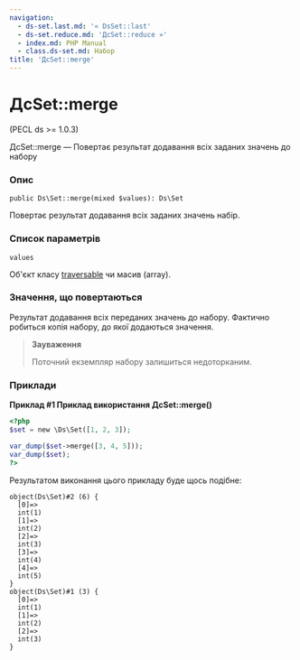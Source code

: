 ```yaml
---
navigation:
  - ds-set.last.md: '« DsSet::last'
  - ds-set.reduce.md: 'ДсSet::reduce »'
  - index.md: PHP Manual
  - class.ds-set.md: Набор
title: 'ДсSet::merge'
---
```

# ДсSet::merge

(PECL ds >= 1.0.3)

ДсSet::merge — Повертає результат додавання всіх заданих значень до набору

### Опис

```methodsynopsis
public Ds\Set::merge(mixed $values): Ds\Set
```

Повертає результат додавання всіх заданих значень набір.

### Список параметрів

`values`

Об'єкт класу [traversable](class.traversable.md) чи масив (array).

### Значення, що повертаються

Результат додавання всіх переданих значень до набору. Фактично робиться копія набору, до якої додаються значення.

> **Зауваження**
> 
> Поточний екземпляр набору залишиться недоторканим.

### Приклади

**Приклад #1 Приклад використання **ДсSet::merge()****

```php
<?php
$set = new \Ds\Set([1, 2, 3]);

var_dump($set->merge([3, 4, 5]));
var_dump($set);
?>
```

Результатом виконання цього прикладу буде щось подібне:

```
object(Ds\Set)#2 (6) {
  [0]=>
  int(1)
  [1]=>
  int(2)
  [2]=>
  int(3)
  [3]=>
  int(4)
  [4]=>
  int(5)
}
object(Ds\Set)#1 (3) {
  [0]=>
  int(1)
  [1]=>
  int(2)
  [2]=>
  int(3)
}
```
